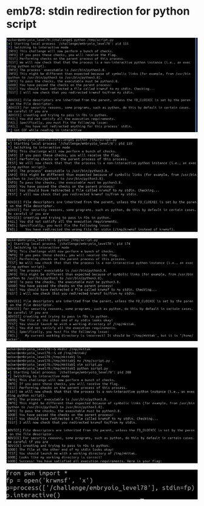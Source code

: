 # emb78: stdin redirection for python script

![Need to redirect file to stdin of challenge binary](<../.gitbook/assets/image (34).png>)

![Okay then from the home directory](<../.gitbook/assets/image (29).png>)

![Now problem's working directory](<../.gitbook/assets/image (74).png>)

![So I did this way. Probably less elegant than other ways.](<../.gitbook/assets/image (24).png>)

![](<../.gitbook/assets/image (73).png>)
